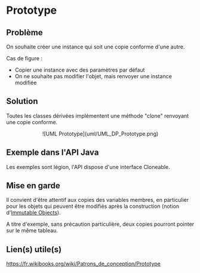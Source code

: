 # Prototype 

## Problème

On souhaite créer une instance qui soit une copie conforme d'une autre.

Cas de figure :

* Copier une instance avec des paramètres par défaut
* On ne souhaite pas modifier l'objet, mais renvoyer une instance modifiée

## Solution

Toutes les classes dérivées implémentent une méthode "clone" renvoyant une copie conforme.

<div style="text-align: center">
![UML Prototype](uml/UML_DP_Prototype.png)
</div>


## Exemple dans l'API Java

Les exemples sont légion, l'API dispose d'une interface Cloneable.

## Mise en garde

Il convient d'être attentif aux copies des variables membres, en particulier pour les objets qui peuvent être modifiés après la construction (notion d'[Immutable Objects](http://docs.oracle.com/javase/tutorial/essential/concurrency/immutable.html)).

A titre d'exemple, sans précaution particulière, deux copies pourront pointer sur le même tableau.

## Lien(s) utile(s)

https://fr.wikibooks.org/wiki/Patrons_de_conception/Prototype













